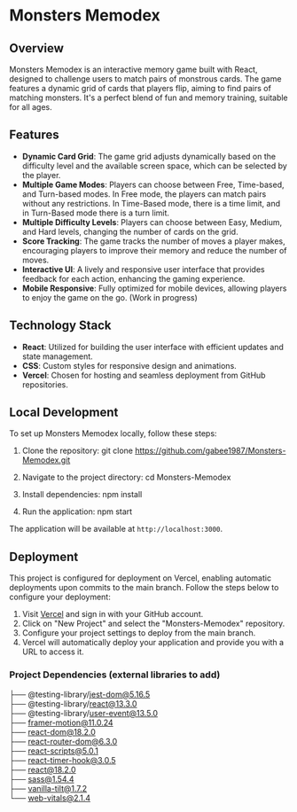 # Monsters Memodex

## Overview

Monsters Memodex is an interactive memory game built with React, designed to challenge users to match pairs of monstrous cards. The game features a dynamic grid of cards that players flip, aiming to find pairs of matching monsters. It's a perfect blend of fun and memory training, suitable for all ages.

## Features

- **Dynamic Card Grid**: The game grid adjusts dynamically based on the difficulty level and the available screen space, which can be selected by the player.
- **Multiple Game Modes**: Players can choose between Free, Time-based, and Turn-based modes. In Free mode, the players can match pairs without any restrictions. In Time-Based mode, there is a time limit, and in Turn-Based mode there is a turn limit.
- **Multiple Difficulty Levels**: Players can choose between Easy, Medium, and Hard levels, changing the number of cards on the grid.
- **Score Tracking**: The game tracks the number of moves a player makes, encouraging players to improve their memory and reduce the number of moves.
- **Interactive UI**: A lively and responsive user interface that provides feedback for each action, enhancing the gaming experience.
- **Mobile Responsive**: Fully optimized for mobile devices, allowing players to enjoy the game on the go. (Work in progress)

## Technology Stack

- **React**: Utilized for building the user interface with efficient updates and state management.
- **CSS**: Custom styles for responsive design and animations.
- **Vercel**: Chosen for hosting and seamless deployment from GitHub repositories.

## Local Development

To set up Monsters Memodex locally, follow these steps:

1. Clone the repository:
   git clone https://github.com/gabee1987/Monsters-Memodex.git

2. Navigate to the project directory:
   cd Monsters-Memodex
   
4. Install dependencies:
   npm install

4. Run the application:
   npm start

The application will be available at `http://localhost:3000`.

## Deployment

This project is configured for deployment on Vercel, enabling automatic deployments upon commits to the main branch. Follow the steps below to configure your deployment:

1. Visit [Vercel](https://vercel.com/) and sign in with your GitHub account.
2. Click on "New Project" and select the "Monsters-Memodex" repository.
3. Configure your project settings to deploy from the main branch.
4. Vercel will automatically deploy your application and provide you with a URL to access it.

### Project Dependencies (external libraries to add)

├── @testing-library/jest-dom@5.16.5\
├── @testing-library/react@13.3.0\
├── @testing-library/user-event@13.5.0\
├── framer-motion@11.0.24\
├── react-dom@18.2.0\
├── react-router-dom@6.3.0\
├── react-scripts@5.0.1\
├── react-timer-hook@3.0.5\
├── react@18.2.0\
├── sass@1.54.4\
├── vanilla-tilt@1.7.2\
└── web-vitals@2.1.4
